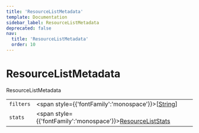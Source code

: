```yaml
---
title: 'ResourceListMetadata'
template: Documentation
sidebar_label: ResourceListMetadata
deprecated: false
nav:
  title: 'ResourceListMetadata'
  order: 10
---
```


# ResourceListMetadata

<div style={{'fontFamily':'monospace'}}><span style={{'fontSize':'1.5rem','fontWeight':500}}>ResourceListMetadata</span></div>





| | | |
| -- | -- | -- |
| `filters` | <span style={{'fontFamily':'monospace'}}>[<a href="/guardrails/docs/reference/graphql/scalar/String">String</a>]</span> |  |
| `stats` | <span style={{'fontFamily':'monospace'}}><a href="/guardrails/docs/reference/graphql/object/ResourceListStats">ResourceListStats</a></span> |  |